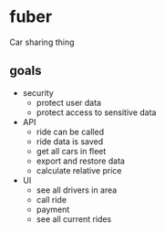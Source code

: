 # fuber
Car sharing thing

## goals
- security
  - protect user data
  - protect access to sensitive data
- API 
  - ride can be called
  - ride data is saved
  - get all cars in fleet
  - export and restore data
  - calculate relative price
- UI
  - see all drivers in area
  - call ride
  - payment
  - see all current rides